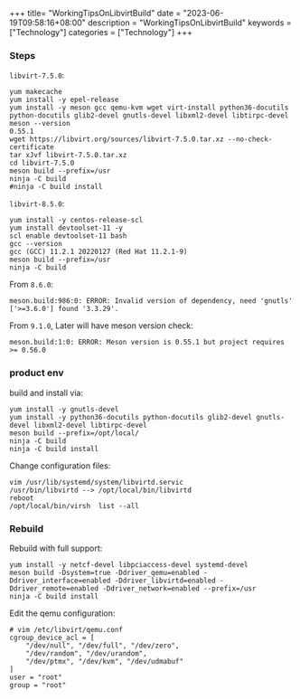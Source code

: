 +++
title= "WorkingTipsOnLibvirtBuild"
date = "2023-06-19T09:58:16+08:00"
description = "WorkingTipsOnLibvirtBuild"
keywords = ["Technology"]
categories = ["Technology"]
+++
### Steps
`libvirt-7.5.0`:    

```
yum makecache
yum install -y epel-release
yum install -y meson gcc qemu-kvm wget virt-install python36-docutils python-docutils glib2-devel gnutls-devel libxml2-devel libtirpc-devel
meson --version
0.55.1
wget https://libvirt.org/sources/libvirt-7.5.0.tar.xz --no-check-certificate
tar xJvf libvirt-7.5.0.tar.xz
cd libvirt-7.5.0
meson build --prefix=/usr
ninja -C build
#ninja -C build install
```
`libvirt-8.5.0`:    

```
yum install -y centos-release-scl
yum install devtoolset-11 -y
scl enable devtoolset-11 bash
gcc --version
gcc (GCC) 11.2.1 20220127 (Red Hat 11.2.1-9)
meson build --prefix=/usr
ninja -C build
```
From `8.6.0`:    

```
meson.build:986:0: ERROR: Invalid version of dependency, need 'gnutls' ['>=3.6.0'] found '3.3.29'.
```
From `9.1.0`, Later will have meson version check:    

```
meson.build:1:0: ERROR: Meson version is 0.55.1 but project requires >= 0.56.0
```

### product env
build and install via:      

```
yum install -y gnutls-devel
yum install -y python36-docutils python-docutils glib2-devel gnutls-devel libxml2-devel libtirpc-devel
meson build --prefix=/opt/local/
ninja -C build
ninja -C build install
```
Change configuration files:     

```
vim /usr/lib/systemd/system/libvirtd.servic
/usr/bin/libvirtd --> /opt/local/bin/libvirtd
reboot
/opt/local/bin/virsh  list --all
```
### Rebuild
Rebuild with full support:    

```
yum install -y netcf-devel libpciaccess-devel systemd-devel
meson build -Dsystem=true -Ddriver_qemu=enabled -Ddriver_interface=enabled -Ddriver_libvirtd=enabled -Ddriver_remote=enabled -Ddriver_network=enabled --prefix=/usr
ninja -C build install
```
Edit the qemu configuration:    

```
# vim /etc/libvirt/qemu.conf
cgroup_device_acl = [
    "/dev/null", "/dev/full", "/dev/zero",
    "/dev/random", "/dev/urandom",
    "/dev/ptmx", "/dev/kvm", "/dev/udmabuf"
]
user = "root"
group = "root"
```

